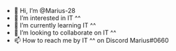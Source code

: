 - 👋 Hi, I’m @Marius-28
- 👀 I’m interested in IT ^^
- 🌱 I’m currently learning IT ^^
- 💞️ I’m looking to collaborate on IT ^^
- 📫 How to reach me by IT ^^ on Discord Marius#0660

<!---
Marius-28/Marius-28 is a ✨ special ✨ repository because its `README.md` (this file) appears on your GitHub profile.
You can click the Preview link to take a look at your changes.
--->
